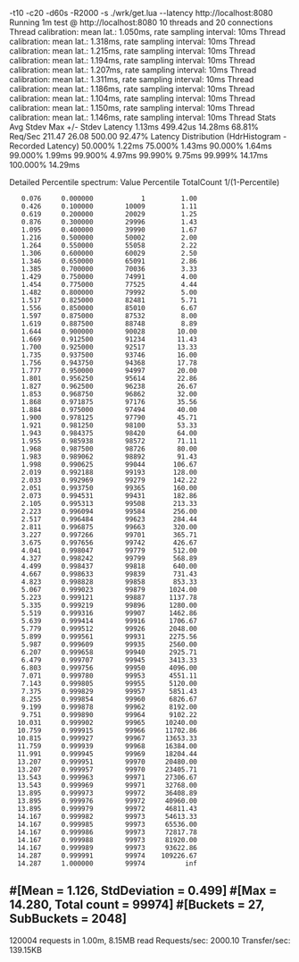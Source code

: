 -t10 -c20 -d60s -R2000 -s ./wrk/get.lua --latency http://localhost:8080
Running 1m test @ http://localhost:8080
  10 threads and 20 connections
  Thread calibration: mean lat.: 1.050ms, rate sampling interval: 10ms
  Thread calibration: mean lat.: 1.318ms, rate sampling interval: 10ms
  Thread calibration: mean lat.: 1.215ms, rate sampling interval: 10ms
  Thread calibration: mean lat.: 1.194ms, rate sampling interval: 10ms
  Thread calibration: mean lat.: 1.207ms, rate sampling interval: 10ms
  Thread calibration: mean lat.: 1.311ms, rate sampling interval: 10ms
  Thread calibration: mean lat.: 1.186ms, rate sampling interval: 10ms
  Thread calibration: mean lat.: 1.104ms, rate sampling interval: 10ms
  Thread calibration: mean lat.: 1.150ms, rate sampling interval: 10ms
  Thread calibration: mean lat.: 1.146ms, rate sampling interval: 10ms
  Thread Stats   Avg      Stdev     Max   +/- Stdev
    Latency     1.13ms  499.42us  14.28ms   68.81%
    Req/Sec   211.47     26.08   500.00     92.47%
  Latency Distribution (HdrHistogram - Recorded Latency)
 50.000%    1.22ms
 75.000%    1.43ms
 90.000%    1.64ms
 99.000%    1.99ms
 99.900%    4.97ms
 99.990%    9.75ms
 99.999%   14.17ms
100.000%   14.29ms

  Detailed Percentile spectrum:
       Value   Percentile   TotalCount 1/(1-Percentile)

       0.076     0.000000            1         1.00
       0.426     0.100000        10009         1.11
       0.619     0.200000        20029         1.25
       0.876     0.300000        29996         1.43
       1.095     0.400000        39990         1.67
       1.216     0.500000        50002         2.00
       1.264     0.550000        55058         2.22
       1.306     0.600000        60029         2.50
       1.346     0.650000        65091         2.86
       1.385     0.700000        70036         3.33
       1.429     0.750000        74991         4.00
       1.454     0.775000        77525         4.44
       1.482     0.800000        79992         5.00
       1.517     0.825000        82481         5.71
       1.556     0.850000        85010         6.67
       1.597     0.875000        87532         8.00
       1.619     0.887500        88748         8.89
       1.644     0.900000        90028        10.00
       1.669     0.912500        91234        11.43
       1.700     0.925000        92517        13.33
       1.735     0.937500        93746        16.00
       1.756     0.943750        94368        17.78
       1.777     0.950000        94997        20.00
       1.801     0.956250        95614        22.86
       1.827     0.962500        96238        26.67
       1.853     0.968750        96862        32.00
       1.868     0.971875        97176        35.56
       1.884     0.975000        97494        40.00
       1.900     0.978125        97790        45.71
       1.921     0.981250        98100        53.33
       1.943     0.984375        98420        64.00
       1.955     0.985938        98572        71.11
       1.968     0.987500        98726        80.00
       1.983     0.989062        98892        91.43
       1.998     0.990625        99044       106.67
       2.019     0.992188        99193       128.00
       2.033     0.992969        99279       142.22
       2.051     0.993750        99365       160.00
       2.073     0.994531        99431       182.86
       2.105     0.995313        99508       213.33
       2.223     0.996094        99584       256.00
       2.517     0.996484        99623       284.44
       2.811     0.996875        99663       320.00
       3.227     0.997266        99701       365.71
       3.675     0.997656        99742       426.67
       4.041     0.998047        99779       512.00
       4.327     0.998242        99799       568.89
       4.499     0.998437        99818       640.00
       4.667     0.998633        99839       731.43
       4.823     0.998828        99858       853.33
       5.067     0.999023        99879      1024.00
       5.223     0.999121        99887      1137.78
       5.335     0.999219        99896      1280.00
       5.519     0.999316        99907      1462.86
       5.639     0.999414        99916      1706.67
       5.779     0.999512        99926      2048.00
       5.899     0.999561        99931      2275.56
       5.987     0.999609        99935      2560.00
       6.207     0.999658        99940      2925.71
       6.479     0.999707        99945      3413.33
       6.803     0.999756        99950      4096.00
       7.071     0.999780        99953      4551.11
       7.143     0.999805        99955      5120.00
       7.375     0.999829        99957      5851.43
       8.255     0.999854        99960      6826.67
       9.199     0.999878        99962      8192.00
       9.751     0.999890        99964      9102.22
      10.031     0.999902        99965     10240.00
      10.759     0.999915        99966     11702.86
      10.815     0.999927        99967     13653.33
      11.759     0.999939        99968     16384.00
      11.991     0.999945        99969     18204.44
      13.207     0.999951        99970     20480.00
      13.207     0.999957        99970     23405.71
      13.543     0.999963        99971     27306.67
      13.543     0.999969        99971     32768.00
      13.895     0.999973        99972     36408.89
      13.895     0.999976        99972     40960.00
      13.895     0.999979        99972     46811.43
      14.167     0.999982        99973     54613.33
      14.167     0.999985        99973     65536.00
      14.167     0.999986        99973     72817.78
      14.167     0.999988        99973     81920.00
      14.167     0.999989        99973     93622.86
      14.287     0.999991        99974    109226.67
      14.287     1.000000        99974          inf
#[Mean    =        1.126, StdDeviation   =        0.499]
#[Max     =       14.280, Total count    =        99974]
#[Buckets =           27, SubBuckets     =         2048]
----------------------------------------------------------
  120004 requests in 1.00m, 8.15MB read
Requests/sec:   2000.10
Transfer/sec:    139.15KB

